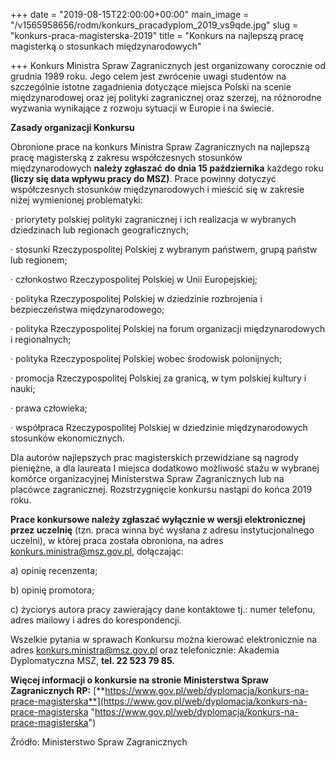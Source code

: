 +++
date = "2019-08-15T22:00:00+00:00"
main_image = "/v1565958656/rodm/konkurs_pracadyplom_2019_vs9qde.jpg"
slug = "konkurs-praca-magisterska-2019"
title = "Konkurs na najlepszą pracę magisterką o stosunkach międzynarodowych"

+++
Konkurs Ministra Spraw Zagranicznych jest organizowany corocznie od grudnia 1989 roku. Jego celem jest zwrócenie uwagi studentów na szczególnie istotne zagadnienia dotyczące miejsca Polski na scenie międzynarodowej oraz jej polityki zagranicznej oraz szerzej, na różnorodne wyzwania wynikające z rozwoju sytuacji w Europie i na świecie.

**Zasady organizacji Konkursu**

Obronione prace na konkurs Ministra Spraw Zagranicznych na najlepszą pracę magisterską z zakresu współczesnych stosunków międzynarodowych **należy zgłaszać** **do dnia 15 października** każdego roku **(liczy się data wpływu pracy do MSZ)**. Prace powinny dotyczyć współczesnych stosunków międzynarodowych i mieścić się w zakresie niżej wymienionej problematyki:

· priorytety polskiej polityki zagranicznej i ich realizacja w wybranych dziedzinach lub regionach geograficznych;

· stosunki Rzeczypospolitej Polskiej z wybranym państwem, grupą państw lub regionem;

· członkostwo Rzeczypospolitej Polskiej w Unii Europejskiej;

· polityka Rzeczypospolitej Polskiej w dziedzinie rozbrojenia i bezpieczeństwa międzynarodowego;

· polityka Rzeczypospolitej Polskiej na forum organizacji międzynarodowych i regionalnych;

· polityka Rzeczypospolitej Polskiej wobec środowisk polonijnych;

· promocja Rzeczypospolitej Polskiej za granicą, w tym polskiej kultury i nauki;

· prawa człowieka;

· współpraca Rzeczypospolitej Polskiej w dziedzinie międzynarodowych stosunków ekonomicznych.

Dla autorów najlepszych prac magisterskich przewidziane są nagrody pieniężne, a dla laureata I miejsca dodatkowo możliwość stażu w wybranej komórce organizacyjnej Ministerstwa Spraw Zagranicznych lub na placówce zagranicznej. Rozstrzygnięcie konkursu nastąpi do końca 2019 roku.

**Prace konkursowe należy zgłaszać wyłącznie w wersji elektronicznej przez uczelnię** (tzn. praca winna być wysłana z adresu instytucjonalnego uczelni), w której praca została obroniona, na adres konkurs.ministra@msz.gov.pl, dołączając:

a) opinię recenzenta;

b) opinię promotora;

c) życiorys autora pracy zawierający dane kontaktowe tj.: numer telefonu, adres mailowy i adres do korespondencji.

Wszelkie pytania w sprawach Konkursu można kierować elektronicznie na adres [konkurs.ministra@msz.gov.pl](mailto:konkurs.ministra@msz.gov.pl) oraz telefonicznie: Akademia Dyplomatyczna MSZ, **tel. 22 523 79 85.**

**Więcej informacji o konkursie na stronie Ministerstwa Spraw Zagranicznych RP:** [**https://www.gov.pl/web/dyplomacja/konkurs-na-prace-magisterska**](https://www.gov.pl/web/dyplomacja/konkurs-na-prace-magisterska "https://www.gov.pl/web/dyplomacja/konkurs-na-prace-magisterska")

Źródło: Ministerstwo Spraw Zagranicznych